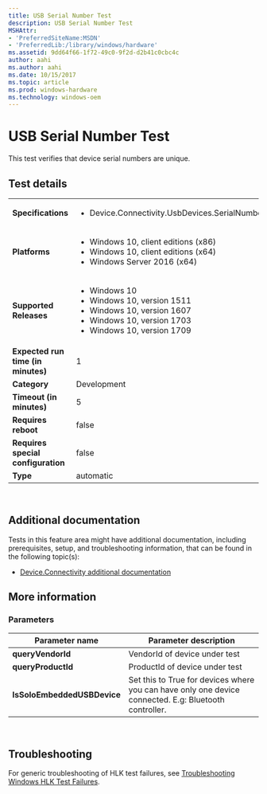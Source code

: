 ```yaml
---
title: USB Serial Number Test
description: USB Serial Number Test
MSHAttr:
- 'PreferredSiteName:MSDN'
- 'PreferredLib:/library/windows/hardware'
ms.assetid: 9dd64f66-1f72-49c0-9f2d-d2b41c0cbc4c
author: aahi
ms.author: aahi
ms.date: 10/15/2017
ms.topic: article
ms.prod: windows-hardware
ms.technology: windows-oem
---
```


# <span id="p_hlk_test.0f2d5113-cf70-4cda-8afc-b7005d1e2739"></span>USB Serial Number Test


This test verifies that device serial numbers are unique.

## Test details
|||
|---|---|
| **Specifications**  | <ul><li>Device.Connectivity.UsbDevices.SerialNumbers</li></ul> |  
| **Platforms**   | <ul><li>Windows 10, client editions (x86)</li><li>Windows 10, client editions (x64)</li><li>Windows Server 2016 (x64)</li></ul> |
| **Supported Releases** | <ul><li>Windows 10</li><li>Windows 10, version 1511</li><li>Windows 10, version 1607</li><li>Windows 10, version 1703</li><li>Windows 10, version 1709</li></ul> |
|**Expected run time (in minutes)**| 1 |
|**Category**| Development |
|**Timeout (in minutes)**| 5 |
|**Requires reboot**| false |
|**Requires special configuration**| false |
|**Type**| automatic |

 

## <span id="Additional_documentation"></span><span id="additional_documentation"></span><span id="ADDITIONAL_DOCUMENTATION"></span>Additional documentation


Tests in this feature area might have additional documentation, including prerequisites, setup, and troubleshooting information, that can be found in the following topic(s):

-   [Device.Connectivity additional documentation](device-connectivity-additional-documentation.md)

## <span id="More_information"></span><span id="more_information"></span><span id="MORE_INFORMATION"></span>More information


### <span id="Parameters"></span><span id="parameters"></span><span id="PARAMETERS"></span>Parameters

| Parameter name              | Parameter description                                                                                 |
|-----------------------------|-------------------------------------------------------------------------------------------------------|
| **queryVendorId**           | VendorId of device under test                                                                         |
| **queryProductId**          | ProductId of device under test                                                                        |
| **IsSoloEmbeddedUSBDevice** | Set this to True for devices where you can have only one device connected. E.g: Bluetooth controller. |

 

## <span id="Troubleshooting"></span><span id="troubleshooting"></span><span id="TROUBLESHOOTING"></span>Troubleshooting


For generic troubleshooting of HLK test failures, see [Troubleshooting Windows HLK Test Failures](..\user\troubleshooting-windows-hlk-test-failures.md).

 

 






